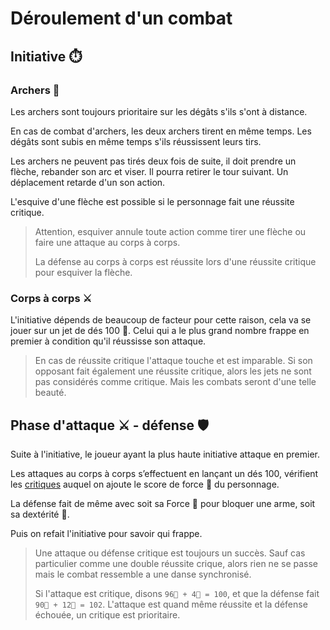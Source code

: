 # Déroulement d'un combat

## Initiative ⏱️

### Archers 🏹

Les archers sont toujours prioritaire sur les dégâts s'ils s'ont à distance.

En cas de combat d'archers, les deux archers tirent en même temps. Les dégâts
sont subis en même temps s'ils réussissent leurs tirs.

Les archers ne peuvent pas tirés deux fois de suite, il doit prendre un flèche, rebander son arc et viser.
Il pourra retirer le tour suivant. Un déplacement retarde d'un son action.

L'esquive d'une flèche est possible si le personnage fait une réussite critique.

> Attention, esquiver annule toute action comme tirer une flèche ou faire une attaque au corps à corps.
>
> La défense au corps à corps est réussite lors d'une réussite critique pour esquiver la flèche.

### Corps à corps ⚔️

L'initiative dépends de beaucoup de facteur pour cette raison, cela va se jouer sur un jet de dés 100 🎲. Celui qui a le plus grand nombre frappe en premier à condition qu'il réussisse son attaque.

> En cas de réussite critique l'attaque touche et est imparable.
> Si son opposant fait également une réussite critique, alors les jets ne sont pas considérés comme critique.
> Mais les combats seront d'une telle beauté.

## Phase d'attaque ⚔️ - défense 🛡️

Suite à l'initiative, le joueur ayant la plus haute initiative attaque en premier.

Les attaques au corps à corps s’effectuent en lançant un dés 100, vérifient les [critiques](../utilitaire/comment-lire-dés.md) auquel on ajoute le score de force 💪 du personnage.

La défense fait de même avec soit sa Force 💪 pour bloquer une arme, soit sa dextérité 🎯.

Puis on refait l'initiative pour savoir qui frappe.

> Une attaque ou défense critique est toujours un succès. Sauf cas particulier
> comme une double réussite crique, alors rien ne se passe mais le combat ressemble a une danse synchronisé.
>
> Si l'attaque est critique, disons `96🎲 + 4💪 = 100`, et que la défense fait `90🎲 + 12💪 = 102`.
> L'attaque est quand même réussite et la défense échouée, un critique est prioritaire.
